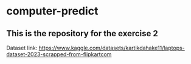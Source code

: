 # computer-predict

## This is the repository for the exercise 2

Dataset link: https://www.kaggle.com/datasets/kartikdahake11/laptops-dataset-2023-scrapped-from-flipkartcom
